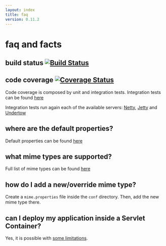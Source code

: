 ```yaml
---
layout: index
title: faq
version: 0.11.2
---
```


# faq and facts

## build status [![Build Status](https://travis-ci.org/jooby-project/jooby.svg?branch=master)](https://travis-ci.org/jooby-project/jooby)

## code coverage [![Coverage Status](https://img.shields.io/coveralls/jooby-project/jooby.svg)](https://coveralls.io/r/jooby-project/jooby?branch=master)

Code coverage is composed by unit and integration tests. Integration tests can be found [here](https://github.com/jooby-project/jooby/tree/master/coverage-report)

Integration tests run again each of the available servers: [Netty](http://netty.io), [Jetty](http://www.eclipse.org/jetty/) and [Undertow](http://undertow.io)

## where are the default properties?

Default properties can be found [here](/doc/#appendix:-jooby.conf)

## what mime types are supported?

Full list of mime types can be found [here](/doc/#appendix:-mime.properties)

## how do I add a new/override mime type?

Create a ```mime.properties``` file inside the ```conf``` directory. Then, add the new mime type there.

## can I deploy my application inside a Servlet Container?

Yes, it is possible with [some limitations](/doc/jooby-servlet/).
